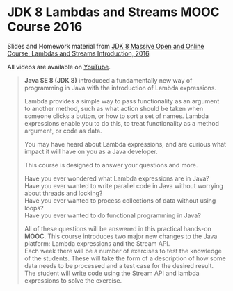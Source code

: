 # JDK 8 Lambdas and Streams MOOC Course 2016

Slides and Homework material from [JDK 8 Massive Open and Online Course: Lambdas and Streams Introduction, 2016](https://apexapps.oracle.com/pls/apex/f?p=44785:145:2808890149081::NO:RP,145:P145_EVENT_ID,P145_PREV_PAGE:5067,2).

All videos are available on [YouTube](https://www.youtube.com/playlist?list=PLiQmCIN4YIBUyRRga-g8Q1JkA_TGmFDdl).

> **Java SE 8 (JDK 8)** introduced a fundamentally new way of programming in Java with the introduction of Lambda expressions.
>
> Lambda provides a simple way to pass functionality as an argument to another method, such as what action should be taken when someone clicks a button, or how to sort a set of names. Lambda expressions enable you to do this, to treat functionality as a method argument, or code as data.
>
> You may have heard about Lambda expressions, and are curious what impact it will have on you as a Java developer.
>
> This course is designed to answer your questions and more.
>
> Have you ever wondered what Lambda expressions are in Java?  
> Have you ever wanted to write parallel code in Java without worrying about threads and locking?  
> Have you ever wanted to process collections of data without using loops?  
> Have you ever wanted to do functional programming in Java?
>
> All of these questions will be answered in this practical hands-on **MOOC**. This course introduces two major new changes to the Java platform: Lambda expressions and the Stream API.  
> Each week there will be a number of exercises to test the knowledge of the students. These will take the form of a description of how some data needs to be processed and a test case for the desired result.  
> The student will write code using the Stream API and lambda expressions to solve the exercise.
